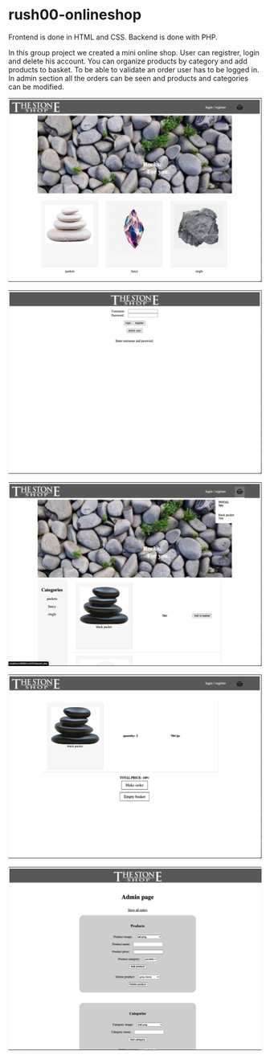 # rush00-onlineshop

Frontend is done in HTML and CSS. Backend is done with PHP.

In this group project we created a mini online shop.
User can registrer, login and delete his account.
You can organize products by category and add products to basket.
To be able to validate an order user has to be logged in.
In admin section all the orders can be seen and products and categories can be modified.

![Online shop](https://github.com/esalorin/rush00-onlineshop/blob/main/screenshots/landingpage.png)

![Online shop](https://github.com/esalorin/rush00-onlineshop/blob/main/screenshots/loginpage.png)

![Online shop](https://github.com/esalorin/rush00-onlineshop/blob/main/screenshots/products.png)

![Online shop](https://github.com/esalorin/rush00-onlineshop/blob/main/screenshots/basket.png)

![Online shop](https://github.com/esalorin/rush00-onlineshop/blob/main/screenshots/admin.png)
